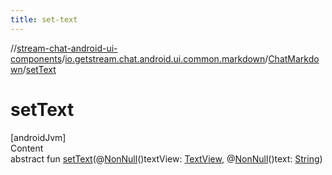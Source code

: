 ```yaml
---
title: set-text
---
```

//[stream-chat-android-ui-components](../../../index.md)/[io.getstream.chat.android.ui.common.markdown](../index.md)/[ChatMarkdown](index.md)/[setText](setText.md)



# setText  
[androidJvm]  
Content  
abstract fun [setText](setText.md)(@[NonNull](https://developer.android.com/reference/kotlin/androidx/annotation/NonNull.html)()textView: [TextView](https://developer.android.com/reference/kotlin/android/widget/TextView.html), @[NonNull](https://developer.android.com/reference/kotlin/androidx/annotation/NonNull.html)()text: [String](https://developer.android.com/reference/kotlin/java/lang/String.html))  



